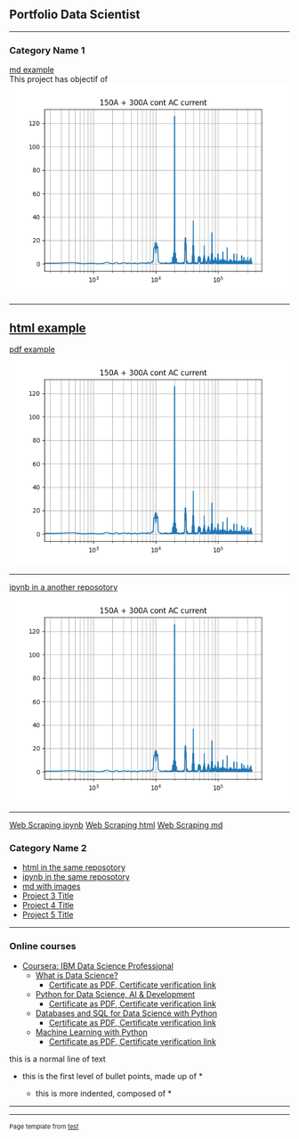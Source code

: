 ## Portfolio Data Scientist

---

### Category Name 1 

[md example](/fils/example1.md)
<br>
This project has objectif of 
<br>
<img src="images/FFT.png?raw=true"/>

---
[html example](/fils/test.html)
---

[pdf example](/pdf_/EXPDF.pdf)
<img src="images/FFT.png?raw=true"/>

---
[ipynb in a another reposotory](https://github.com/BOUZIANI-ABDELAZIZ/A_BOUZIANI_LM_W6_project/blob/main/A_BOUZIANI_project.ipynb)
<img src="images/FFT.png?raw=true"/>

---

[Web Scraping ipynb](https://github.com/bouz1/Projects/blob/main/Web_scraping/Web_scaping.ipynb)
[Web Scraping html](https://github.com/bouz1/Projects/blob/main/Web_scraping/Web_scaping.html)
[Web Scraping md](https://github.com/bouz1/Projects/blob/main/Web_scraping/Web_scaping.md)

### Category Name 2

- [html in the same reposotory](/fils/DataMaining_jupiter_V1_html.html)
- [ipynb in the same reposotory](/fils/A_BOUZIANI_project.ipynb)
- [md with images](/fils/md_ex/DataMaining_jupiter_V1.md)
- [Project 3 Title](http://example.com/)
- [Project 4 Title](http://example.com/)
- [Project 5 Title](http://example.com/)

---
### Online courses

- [Coursera: IBM Data Science Professional](https://www.coursera.org/professional-certificates/ibm-data-science?)
   * [What is Data Science?](https://www.coursera.org/learn/what-is-datascience?specialization=ibm-data-science)
      * [Certificate as PDF](/certificates/IBM_DataScienceProfessional/Coursera_2ZH34DYCYWGN.pdf),[ Certificate verification link](https://www.coursera.org/verify/2ZH34DYCYWGN)
   * [Python for Data Science, AI & Development](https://www.coursera.org/learn/python-for-applied-data-science-ai?specialization=ibm-data-science)
      * [Certificate as PDF](/certificates/IBM_DataScienceProfessional/Coursera_PFVHZ36PBVEU.pdf),[ Certificate verification link](https://www.coursera.org/verify/PFVHZ36PBVEU)
   * [Databases and SQL for Data Science with Python](https://www.coursera.org/learn/sql-data-science?specialization=ibm-data-science)
      * [Certificate as PDF](/certificates/IBM_DataScienceProfessional/Coursera_9SG9UB7MTEKX.pdf),[ Certificate verification link](https://www.coursera.org/verify/9SG9UB7MTEKX)
   * [Machine Learning with Python](https://www.coursera.org/learn/machine-learning-with-python?specialization=ibm-data-science)
      * [Certificate as PDF](/certificates/IBM_DataScienceProfessional/Coursera_RT5DRFX5QVQC.pdf),[ Certificate verification link](https://www.coursera.org/verify/RT5DRFX5QVQC)





this is a normal line of text
  * this is the first level of bullet points, made up of <space><space>*<space>
    * this is more indented, composed of <space><space><space><space>*<space>



---



---
<p style="font-size:11px">Page template from <a href="https://test.com">test</a></p>
<!-- Remove above link if you don't want to attibute -->

